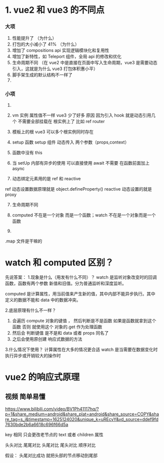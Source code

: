 # 1. vue2 和 vue3 的不同点

### 大项

1. 性能提升了 （为什么）
2. 打包的大小减小了 41% （为什么）
3. 增加了 compositions api 实现逻辑模块化和复用性
4. 增加了新特性，如 Teleport 组件，全局 api 的修改和优化
5. 生命周期不同
   （在 vue2 中是直接在页面中写入生命周期，vue3 是需要动态引入，这就是为什么 vue3 打包体积惠小平）
6. 脚手架生成的默认结构不一样了
7.

### 小项

1.

1. vm 实例 属性值不一样 vue3 少了好多
   原因 因为引入 hook 就是动态引用几个 不需要全部挂载在 根实例上了 比如 ref router

1. 模板上的根 vue3 可以多个根实例同时存在

1. setup 函数
   setup 组件 动态传入 两个参数（props,context）

1. 函数中没有 this

1. 当 setUp 内部有异步的使用 可以直接使用 await 不需要 在函数前面加上 async

1. 动态绑定元素用的是 ref 和 reactive

ref 动态设置数据原理就是 object.defineProperty()
reactive 动态设置的就是 proxy

7. 生命周期不同

8. computed 不在是一个对象 而是一个函数；watch 不在是一个对象而是一个函数

9.

.map 文件是干嘛的

# watch 和 computed 区别？

先说答案： 1.现象是什么（用发有什么不同）？
watch 是监听对象改变时的回调函数，函数有两个参数 新值和旧值。分为普通监听和深度监听。

computed 是计算属性，用当前值来产生新的值，其中内部不能异步执行。其中定义的数据不能和 data 中的数据冲突。

2.底层原理有什么不一样？

1. 会遍历 compute 对象的键值 ， 然后判断是不是函数 如果是函数就拿到这个函数
   否则 就使用这个 对象的.get 作为处理函数
2. 然后会 判断键值 是不是和 data 或者 props 同名了
3. 之后会使用原创建 响应式数据的方法

3.什么情况下使用？
计算属性在大多的情况更合适
watch 是当需要在数据变化时执行异步或开销较大的操作时

# vue2 的响应式原理

## 视频 简单易懂

https://www.bilibili.com/video/BV1Ph41117hq/?p=1&share_medium=android&share_plat=android&share_source=COPY&share_tag=s_i&timestamp=1625124020&unique_k=uREcvY&vd_source=ddef9fd7630bde2b6a6618c696f66d5a

key 相同 只会更改老节点的 text 或者 children 属性

头头对比
尾尾对比
头尾对比
尾头对比
顺序对比

假设： 头尾对比成功 就把头部的节点移动到尾部
